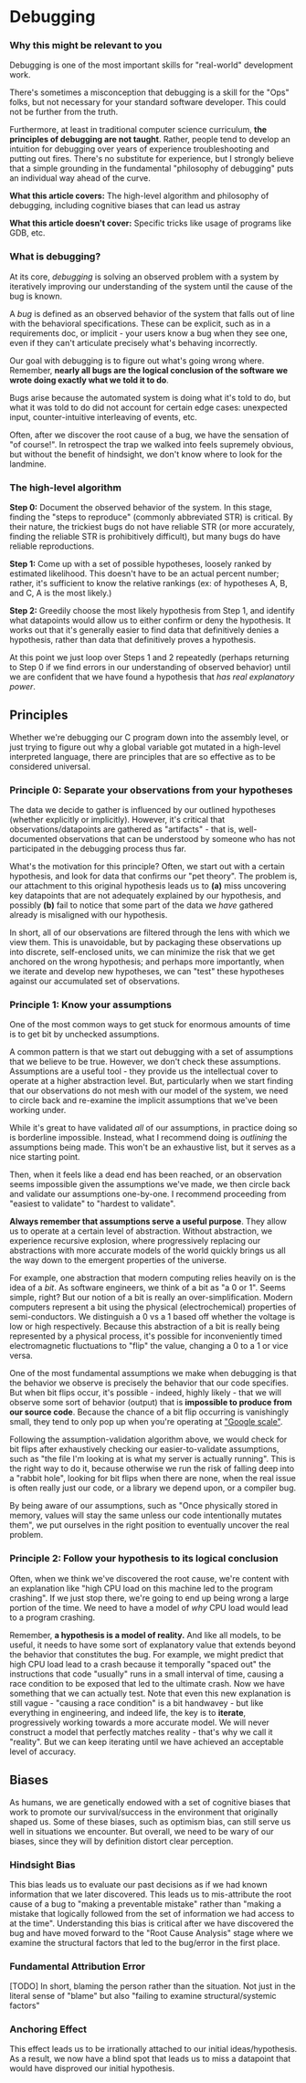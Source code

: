 # Debugging

### Why this might be relevant to you

Debugging is one of the most important skills for "real-world" development work.

There's sometimes a misconception that debugging is a skill for the "Ops" folks, but not necessary for your standard software developer. This could not be further from the truth.

Furthermore, at least in traditional computer science curriculum, **the principles of debugging are not taught**. Rather, people tend to develop an intuition for debugging over years of experience troubleshooting and putting out fires. There's no substitute for experience, but I strongly believe that a simple grounding in the fundamental "philosophy of debugging" puts an individual way ahead of the curve.

**What this article covers:** The high-level algorithm and philosophy of debugging, including cognitive biases that can lead us astray

**What this article doesn't cover:** Specific tricks like usage of programs like GDB, etc.

### What is debugging?

At its core, _debugging_ is solving an observed problem with a system by iteratively improving our understanding of the system until the cause of the bug is known.

A _bug_ is defined as an observed behavior of the system that falls out of line with the behavioral specifications. These can be explicit, such as in a requirements doc, or implicit - your users know a bug when they see one, even if they can't articulate precisely what's behaving incorrectly.

Our goal with debugging is to figure out what's going wrong where. Remember, **nearly all bugs are the logical conclusion of the software we wrote doing exactly what we told it to do**.

Bugs arise because the automated system is doing what it's told to do, but what it was told to do did not account for certain edge cases: unexpected input, counter-intuitive interleaving of events, etc.

Often, after we discover the root cause of a bug, we have the sensation of "of course!". In retrospect the trap we walked into feels supremely obvious, but without the benefit of hindsight, we don't know where to look for the landmine.

### The high-level algorithm

**Step 0:** Document the observed behavior of the system. In this stage, finding the "steps to reproduce" (commonly abbreviated STR) is critical. By their nature, the trickiest bugs do not have reliable STR (or more accurately, finding the reliable STR is prohibitively difficult), but many bugs do have reliable reproductions.

**Step 1:** Come up with a set of possible hypotheses, loosely ranked by estimated likelihood. This doesn't have to be an actual percent number; rather, it's sufficient to know the relative rankings (ex: of hypotheses A, B, and C, A is the most likely.)

**Step 2:** Greedily choose the most likely hypothesis from Step 1, and identify what datapoints would allow us to either confirm or deny the hypothesis. It works out that it's generally easier to find data that definitively denies a hypothesis, rather than data that definitively proves a hypothesis.

At this point we just loop over Steps 1 and 2 repeatedly (perhaps returning to Step 0 if we find errors in our understanding of observed behavior) until we are confident that we have found a hypothesis that *has real explanatory power*.

## Principles

Whether we're debugging our C program down into the assembly level, or just trying to figure out why a global variable got mutated in a high-level interpreted language, there are principles that are so effective as to be considered universal.

### Principle 0: Separate your observations from your hypotheses

The data we decide to gather is influenced by our outlined hypotheses (whether explicitly or implicitly). However, it's critical that observations/datapoints are gathered as "artifacts" - that is, well-documented observations that can be understood by someone who has not participated in the debugging process thus far.

What's the motivation for this principle? Often, we start out with a certain hypothesis, and look for data that confirms our "pet theory". The problem is, our attachment to this original hypothesis leads us to **(a)** miss uncovering key datapoints that are not adequately explained by our hypothesis, and possibly **(b)** fail to notice that some part of the data we _have_ gathered already is misaligned with our hypothesis.

In short, all of our observations are filtered through the lens with which we view them. This is unavoidable, but by packaging these observations up into discrete, self-enclosed units, we can minimize the risk that we get anchored on the wrong hypothesis; and perhaps more importantly, when we iterate and develop new hypotheses, we can "test" these hypotheses against our accumulated set of observations.

### Principle 1: Know your assumptions

One of the most common ways to get stuck for enormous amounts of time is to get bit by unchecked assumptions.

A common pattern is that we start out debugging with a set of assumptions that we believe to be true. However, we don't check these assumptions. Assumptions are a useful tool - they provide us the intellectual cover to operate at a higher abstraction level. But, particularly when we start finding that our observations do not mesh with our model of the system, we need to circle back and re-examine the implicit assumptions that we've been working under.

While it's great to have validated _all_ of our assumptions, in practice doing so is borderline impossible. Instead, what I recommend doing is _outlining_ the assumptions being made. This won't be an exhaustive list, but it serves as a nice starting point.

Then, when it feels like a dead end has been reached, or an observation seems impossible given the assumptions we've made, we then circle back and validate our assumptions one-by-one. I recommend proceeding from "easiest to validate" to "hardest to validate".

**Always remember that assumptions serve a useful purpose**. They allow us to operate at a certain level of abstraction. Without abstraction, we experience recursive explosion, where progressively replacing our abstractions with more accurate models of the world quickly brings us all the way down to the emergent properties of the universe.

For example, one abstraction that modern computing relies heavily on is the idea of a _bit_. As software engineers, we think of a bit as "a 0 or 1". Seems simple, right? But our notion of a bit is really an over-simplification. Modern computers represent a bit using the physical (electrochemical) properties of semi-conductors. We distinguish a 0 vs a 1 based off whether the voltage is low or high respectively. Because this abstraction of a bit is really being represented by a physical process, it's possible for inconveniently timed electromagnetic fluctuations to "flip" the value, changing a 0 to a 1 or vice versa.

One of the most fundamental assumptions we make when debugging is that the behavior we observe is precisely the behavior that our code specifies. But when bit flips occur, it's possible - indeed, highly likely - that we will observe some sort of behavior (output) that is **impossible to produce from our source code**. Because the chance of a bit flip occurring is vanishingly small, they tend to only pop up when you're operating at ["Google scale"](http://www.cs.toronto.edu/~bianca/papers/sigmetrics09.pdf).

Following the assumption-validation algorithm above, we would check for bit flips after exhaustively checking our easier-to-validate assumptions, such as "the file I'm looking at is what my server is actually running". This is the right way to do it, because otherwise we run the risk of falling deep into a "rabbit hole", looking for bit flips when there are none, when the real issue is often really just our code, or a library we depend upon, or a compiler bug.

By being aware of our assumptions, such as "Once physically stored in memory, values will stay the same unless our code intentionally mutates them", we put ourselves in the right position to eventually uncover the real problem.

### Principle 2: Follow your hypothesis to its logical conclusion

Often, when we think we've discovered the root cause, we're content with an explanation like "high CPU load on this machine led to the program crashing". If we just stop there, we're going to end up being wrong a large portion of the time. We need to have a model of _why_ CPU load would lead to a program crashing.

Remember, **a hypothesis is a model of reality.** And like all models, to be useful, it needs to have some sort of explanatory value that extends beyond the behavior that constitutes the bug. For example, we might predict that high CPU load lead to a crash because it temporally "spaced out" the instructions that code "usually" runs in a small interval of time, causing a race condition to be exposed that led to the ultimate crash. Now we have something that we can actually test. Note that even this new explanation is still vague - "causing a race condition" is a bit handwavey - but like everything in engineering, and indeed life, the key is to **iterate**, progressively working towards a more accurate model. We will never construct a model that perfectly matches reality - that's why we call it "reality". But we can keep iterating until we have achieved an acceptable level of accuracy.

## Biases

As humans, we are genetically endowed with a set of cognitive biases that work to promote our survival/success in the environment that originally shaped us. Some of these biases, such as optimism bias, can still serve us well in situations we encounter. But overall, we need to be wary of our biases, since they will by definition distort clear perception.

### Hindsight Bias

This bias leads us to evaluate our past decisions as if we had known information that we later discovered. This leads us to mis-attribute the root cause of a bug to "making a preventable mistake" rather than "making a mistake that logically followed from the set of information we had access to at the time". Understanding this bias is critical after we have discovered the bug and have moved forward to the "Root Cause Analysis" stage where we examine the structural factors that led to the bug/error in the first place.

### Fundamental Attribution Error

[TODO] In short, blaming the person rather than the situation. Not just in the literal sense of "blame" but also "failing to examine structural/systemic factors"

### Anchoring Effect

This effect leads us to be irrationally attached to our initial ideas/hypothesis. As a result, we now have a blind spot that leads us to miss a datapoint that would have disproved our initial hypothesis.
